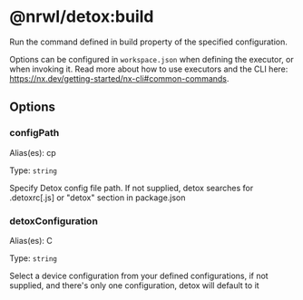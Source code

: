 # @nrwl/detox:build

Run the command defined in build property of the specified configuration.

Options can be configured in `workspace.json` when defining the executor, or when invoking it.
Read more about how to use executors and the CLI here: https://nx.dev/getting-started/nx-cli#common-commands.

## Options

### configPath

Alias(es): cp

Type: `string`

Specify Detox config file path. If not supplied, detox searches for .detoxrc[.js] or "detox" section in package.json

### detoxConfiguration

Alias(es): C

Type: `string`

Select a device configuration from your defined configurations, if not supplied, and there's only one configuration, detox will default to it
